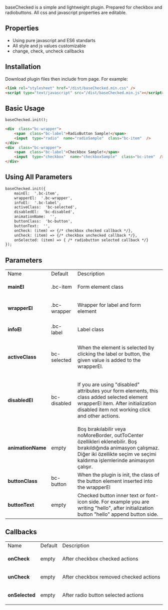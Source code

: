 
baseChecked is a simple and lightweight plugin. Prepared for checkbox and radiobuttons. All css and javascript properties are editable.

## Properties
* Using pure javascript and ES6 standarts
* All style and js values customizable
* change, check, uncheck callbacks

## Installation
Download plugin files then include from page. For example: 
```html
<link rel="stylesheet" href="/dist/baseChecked.min.css" />
<script type="text/javascript" src="/dist/baseChecked.min.js"></script>
```

## Basic Usage

```html
baseChecked.init();
```

```html
<div  class="bc-wrapper">
	<span  class="bc-label">RadioButton Sample!</span>
	<input  type="radio"  name="radioSample"  class="bc-item"  />
</div>
<div  class="bc-wrapper">
	<span  class="bc-label">Checkbox Sample!</span>
	<input  type="checkbox"  name="checkboxSample"  class="bc-item"  />
</div>
```




## Using All Parameters
```html
baseChecked.init({
	mainEl:  '.bc-item',
	wrapperEl:  '.bc-wrapper',
	infoEl:  '.bc-label',
	activeClass:  'bc-selected',
	disabledEl:  'bc-disabled',
	animationName:  '',
	buttonClass:  'bc-button',
	buttonText:  '',
	onCheck: (item) => {/* checkbox checked callback */},
	unCheck: (item) => {/* checkbox unchecked callback */},
	onSelected: (item) => { /* radiobutton selected callback */}
});
```

## Parameters

<table>
	<tr>
      <td>Name</td>
      <td>Default</td>
      <td>Description</td>
    </tr>
    <tr>
      <td>
      <strong>mainEl</strong>
      </td>
      <td>
      .bc-item
      </td>
      <td>
      <p>Form element class</p>
      </td>
    </tr>
    <tr>
      <td>
      <strong>wrapperEl</strong>
      </td>
      <td>
      .bc-wrapper
      </td>
      <td>
      <p>Wrapper for label and form element</p>
      </td>
    </tr>
    <tr>
      <td>
      <strong>infoEl</strong>
      </td>
      <td>
      .bc-label
      </td>
      <td>
      <p>Label class</p>
      </td>
    </tr>
    <tr>
      <td>
      <strong>activeClass</strong>
      </td>
      <td>
      bc-selected
      </td>
      <td>
      <p>When the element is selected by clicking the label or button, the given value is added to the wrapperEl.</p>
      </td>
    </tr>
    <tr>
      <td>
      <strong>disabledEl</strong>
      </td>
      <td>
      bc-disabled
      </td>
      <td>
      <p>If you are using "disabled" attributes your form elements, this class added selected element wrapperEl item. After initialization disabled item not working click and other actions.</p>
      </td>
    </tr>
    <tr>
      <td>
      <strong>animationName</strong>
      </td>
      <td>
      empty
      </td>
      <td>
      Boş bırakılabilir veya noMoreBorder, outToCenter özellikleri eklenebilir. Boş bırakıldığında animasyon çalışmaz. Diğer iki özellikte seçim ve seçimi kaldırma işlemlerinde animasyon çalışır.
      </td>
    </tr>
        <tr>
      <td>
      <strong>buttonClass</strong>
      </td>
      <td>
      bc-button
      </td>
      <td>
      When the plugin is init, the class of the button element inserted into the wrapperEl
      </td>
    </tr>
        <tr>
      <td>
      <strong>buttonText</strong>
      </td>
      <td>
      empty
      </td>
      <td>
      Checked button inner text or font-icon side. For example you are writing "hello", after initialization button "hello" append button side.
      </td>
    </tr>
</table>


## Callbacks
	 
<table>
	<tr>
    	<td>Name</td>
        <td>Default</td>
        <td>Description</td>
    </tr>
    <tr>
    <td>
      <strong>onCheck</strong>
      </td>
      <td>
      empty
      </td>
      <td>
      <p>After checkbox checked actions</p>
      </td>
    </tr>
    <tr>
      <td>
      <strong>unCheck</strong>
      </td>
      <td>
      empty
      </td>
      <td>
      <p>After checkbox removed checked actions</p>
      </td>
    </tr>
    <tr>
      <td>
      <strong>onSelected</strong>
      </td>
      <td>
      empty
      </td>
      <td>
      <p>After radio button selected actions</p>
      </td>
    </tr>
</table>